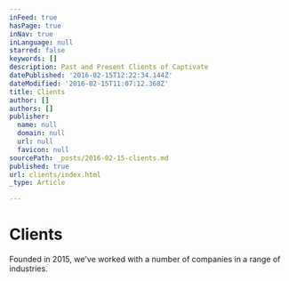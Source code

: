 ```yaml
---
inFeed: true
hasPage: true
inNav: true
inLanguage: null
starred: false
keywords: []
description: Past and Present Clients of Captivate
datePublished: '2016-02-15T12:22:34.144Z'
dateModified: '2016-02-15T11:07:12.368Z'
title: Clients
author: []
authors: []
publisher:
  name: null
  domain: null
  url: null
  favicon: null
sourcePath: _posts/2016-02-15-clients.md
published: true
url: clients/index.html
_type: Article

---
```

# Clients

Founded in 2015, we've worked with a number of companies in a range of industries.
